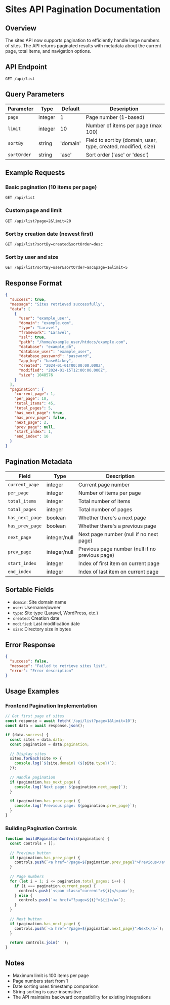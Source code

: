 # Sites API Pagination Documentation

## Overview
The sites API now supports pagination to efficiently handle large numbers of sites. The API returns paginated results with metadata about the current page, total items, and navigation options.

## API Endpoint
```
GET /api/list
```

## Query Parameters

| Parameter | Type | Default | Description |
|-----------|------|---------|-------------|
| `page` | integer | 1 | Page number (1-based) |
| `limit` | integer | 10 | Number of items per page (max 100) |
| `sortBy` | string | 'domain' | Field to sort by (domain, user, type, created, modified, size) |
| `sortOrder` | string | 'asc' | Sort order ('asc' or 'desc') |

## Example Requests

### Basic pagination (10 items per page)
```
GET /api/list
```

### Custom page and limit
```
GET /api/list?page=2&limit=20
```

### Sort by creation date (newest first)
```
GET /api/list?sortBy=created&sortOrder=desc
```

### Sort by user and size
```
GET /api/list?sortBy=user&sortOrder=asc&page=1&limit=5
```

## Response Format

```json
{
  "success": true,
  "message": "Sites retrieved successfully",
  "data": [
    {
      "user": "example_user",
      "domain": "example.com",
      "type": "Laravel",
      "framework": "Laravel",
      "ssl": true,
      "path": "/home/example_user/htdocs/example.com",
      "database": "example_db",
      "database_user": "example_user",
      "database_password": "password",
      "app_key": "base64:key",
      "created": "2024-01-01T00:00:00.000Z",
      "modified": "2024-01-15T12:00:00.000Z",
      "size": 1048576
    }
  ],
  "pagination": {
    "current_page": 1,
    "per_page": 10,
    "total_items": 45,
    "total_pages": 5,
    "has_next_page": true,
    "has_prev_page": false,
    "next_page": 2,
    "prev_page": null,
    "start_index": 1,
    "end_index": 10
  }
}
```

## Pagination Metadata

| Field | Type | Description |
|-------|------|-------------|
| `current_page` | integer | Current page number |
| `per_page` | integer | Number of items per page |
| `total_items` | integer | Total number of items |
| `total_pages` | integer | Total number of pages |
| `has_next_page` | boolean | Whether there's a next page |
| `has_prev_page` | boolean | Whether there's a previous page |
| `next_page` | integer/null | Next page number (null if no next page) |
| `prev_page` | integer/null | Previous page number (null if no previous page) |
| `start_index` | integer | Index of first item on current page |
| `end_index` | integer | Index of last item on current page |

## Sortable Fields

- `domain`: Site domain name
- `user`: Username/owner
- `type`: Site type (Laravel, WordPress, etc.)
- `created`: Creation date
- `modified`: Last modification date
- `size`: Directory size in bytes

## Error Response

```json
{
  "success": false,
  "message": "Failed to retrieve sites list",
  "error": "Error description"
}
```

## Usage Examples

### Frontend Pagination Implementation

```javascript
// Get first page of sites
const response = await fetch('/api/list?page=1&limit=10');
const data = await response.json();

if (data.success) {
  const sites = data.data;
  const pagination = data.pagination;
  
  // Display sites
  sites.forEach(site => {
    console.log(`${site.domain} (${site.type})`);
  });
  
  // Handle pagination
  if (pagination.has_next_page) {
    console.log(`Next page: ${pagination.next_page}`);
  }
  
  if (pagination.has_prev_page) {
    console.log(`Previous page: ${pagination.prev_page}`);
  }
}
```

### Building Pagination Controls

```javascript
function buildPaginationControls(pagination) {
  const controls = [];
  
  // Previous button
  if (pagination.has_prev_page) {
    controls.push(`<a href="?page=${pagination.prev_page}">Previous</a>`);
  }
  
  // Page numbers
  for (let i = 1; i <= pagination.total_pages; i++) {
    if (i === pagination.current_page) {
      controls.push(`<span class="current">${i}</span>`);
    } else {
      controls.push(`<a href="?page=${i}">${i}</a>`);
    }
  }
  
  // Next button
  if (pagination.has_next_page) {
    controls.push(`<a href="?page=${pagination.next_page}">Next</a>`);
  }
  
  return controls.join(' ');
}
```

## Notes

- Maximum limit is 100 items per page
- Page numbers start from 1
- Date sorting uses timestamp comparison
- String sorting is case-insensitive
- The API maintains backward compatibility for existing integrations 